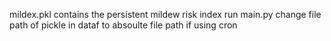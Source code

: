 mildex.pkl contains the persistent mildew risk index
run main.py
change file path of pickle in dataf to absoulte file path if using cron
